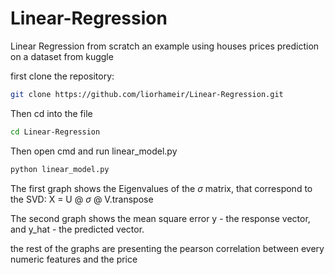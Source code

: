 # Linear-Regression
Linear Regression from scratch an example using houses prices prediction on a dataset from kuggle


first clone the repository:
```bash
git clone https://github.com/liorhameir/Linear-Regression.git
```

Then cd into the file
```bash
cd Linear-Regression
```

Then open cmd and run linear_model.py
```bash
python linear_model.py
```

The first graph shows the Eigenvalues of the $\sigma$ matrix, that correspond to the SVD:
X = U @ $\sigma$ @ V.transpose

The second graph shows the mean square error y - the response vector, and y_hat - the predicted vector.

the rest of the graphs are presenting the pearson correlation between every numeric features and the price
